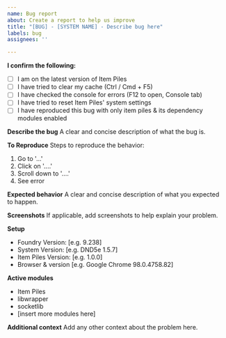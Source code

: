 ```yaml
---
name: Bug report
about: Create a report to help us improve
title: "[BUG] - [SYSTEM NAME] - Describe bug here"
labels: bug
assignees: ''

---
```


**I confirm the following:**
- [ ] I am on the latest version of Item Piles
- [ ] I have tried to clear my cache (Ctrl / Cmd + F5)
- [ ] I have checked the console for errors (F12 to open, Console tab)
- [ ] I have tried to reset Item Piles' system settings
- [ ] I have reproduced this bug with only item piles & its dependency modules enabled

**Describe the bug**
A clear and concise description of what the bug is.

**To Reproduce**
Steps to reproduce the behavior:

1. Go to '...'
2. Click on '....'
3. Scroll down to '....'
4. See error

**Expected behavior**
A clear and concise description of what you expected to happen.

**Screenshots**
If applicable, add screenshots to help explain your problem.

**Setup**
- Foundry Version: [e.g. 9.238]
- System Version: [e.g. DND5e 1.5.7]
- Item Piles Version: [e.g. 1.0.0]
- Browser & version [e.g. Google Chrome 98.0.4758.82]

**Active modules**
- Item Piles
- libwrapper
- socketlib
- [insert more modules here]

**Additional context**
Add any other context about the problem here.

